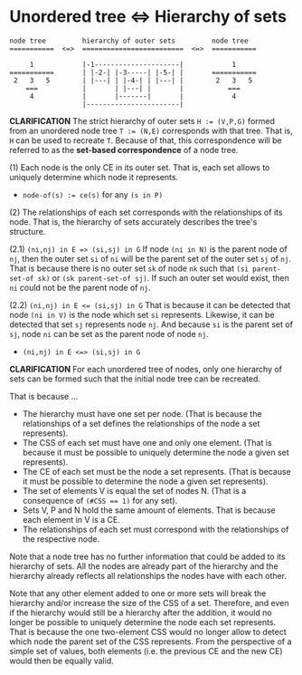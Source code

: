 
<!-- ======================================================================= -->
# Unordered tree <=> Hierarchy of sets

```
node tree         hierarchy of outer sets         node tree
===========  <=>  =========================  <=>  ===========

     1            |-1---------------------|            1     
===========       | |-2-| |-3-----| |-5-| |       ===========         
 2   3   5        | |---| | |-4-| | |---| |        2   3   5
    ===           |       | |---| |       |           ===
     4            |       |-------|       |            4
                  |-----------------------|
```

**CLARIFICATION**
The strict hierarchy of outer sets `H := (V,P,G)` formed from an unordered
node tree `T := (N,E)` corresponds with that tree. That is, `H` can be used
to recreate `T`.  Because of that, this correspondence will be referred to as
the **set-based correspondence** of a node tree.

(1) Each node is the only CE in its outer set.
That is, each set allows to uniquely determine which node it represents.

* `node-of(s) := ce(s)` for any `(s in P)`

(2) The relationships of each set corresponds with the relationships of its
node. That is, the hierarchy of sets accurately describes the tree's structure.

(2.1) `(ni,nj) in E => (si,sj) in G`
If node `(ni in N)` is the parent node of `nj`, then the outer set `si` of `ni`
will be the parent set of the outer set `sj` of `nj`. That is because there is
no outer set `sk` of node `nk` such that `(si parent-set-of sk)` or
`(sk parent-set-of sj)`. If such an outer set would exist, then `ni` could not
be the parent node of `nj`.

(2.2) `(ni,nj) in E <= (si,sj) in G`
That is because it can be detected that node `(ni in V)` is the node which set
`si` represents. Likewise, it can be detected that set `sj` represents node
`nj`. And because `si` is the parent set of `sj`, node `ni` can be set as the
parent node of node `nj`.

* `(ni,nj) in E <=> (si,sj) in G`

**CLARIFICATION**
For each unordered tree of nodes, only one hierarchy of sets
can be formed such that the initial node tree can be recreated.

That is because ...

* The hierarchy must have one set per node.
  (That is because the relationships of a set defines
  the relationships of the node a set represents).
* The CSS of each set must have one and only one element.
  (That is because it must be possible to uniquely determine
  the node a given set represents).
* The CE of each set must be the node a set represents.
  (That is because it must be possible to determine
  the node a given set represents).
* The set of elements V is equal the set of nodes N.
  (That is a consequence of `(#CSS == 1)` for any set).
* Sets V, P and N hold the same amount of elements.
  That is because each element in V is a CE.
* The relationships of each set must correspond
  with the relationships of the respective node.

Note that a node tree has no further information that could be added to its
hierarchy of sets. All the nodes are already part of the hierarchy and the
hierarchy already reflects all relationships the nodes have with each other.

Note that any other element added to one or more sets will break the hierarchy
and/or increase the size of the CSS of a set. Therefore, and even if the
hierarchy would still be a hierarchy after the addition, it would no longer
be possible to uniquely determine the node each set represents. That is because
the one two-element CSS would no longer allow to detect which node the parent
set of the CSS represents. From the perspective of a simple set of values, both
elements (i.e. the previous CE and the new CE) would then be equally valid.
